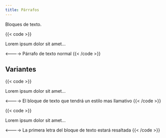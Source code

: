 ```yaml
---
title: Párrafos
---
```


Bloques de texto.

{{< code >}}
<p>Lorem ipsum dolor sit amet...</p>
<---->
Párrafo de texto normal
{{< /code >}}

## Variantes

{{< code >}}
<p class="lead">Lorem ipsum dolor sit amet...</p>
<---->
El bloque de texto que tendrá un estilo mas llamativo
{{< /code >}}


{{< code >}}
<p class="has-drop-cap">Lorem ipsum dolor sit amet...</p>
<---->
La primera letra del bloque de texto estará resaltada
{{< /code >}}

